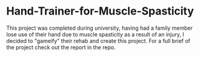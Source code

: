 # Hand-Trainer-for-Muscle-Spasticity

This project was completed during university, having had a family member lose use of their hand due to muscle spasticity as a result of an injury, I decided to "gameify" their rehab and create this project.
For a full brief of the project check out the report in the repo.
